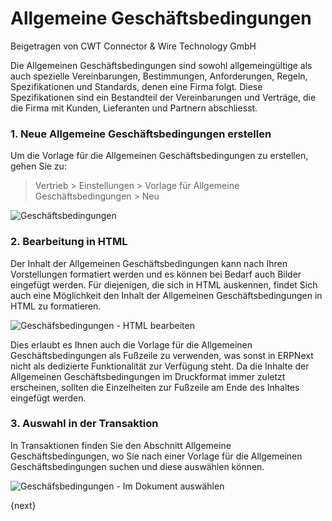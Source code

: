 # Allgemeine Geschäftsbedingungen
<span class="text-muted contributed-by">Beigetragen von CWT Connector & Wire Technology GmbH</span>

Die Allgemeinen Geschäftsbedingungen sind sowohl allgemeingültige als auch spezielle Vereinbarungen, Bestimmungen, Anforderungen, Regeln, Spezifikationen und Standards, denen eine Firma folgt. Diese Spezifikationen sind ein Bestandteil der Vereinbarungen und Verträge, die die Firma mit Kunden, Lieferanten und Partnern abschliesst.

### 1\. Neue Allgemeine Geschäftsbedingungen erstellen

Um die Vorlage für die Allgemeinen Geschäftsbedingungen zu erstellen, gehen Sie zu:

> Vertrieb > Einstellungen > Vorlage für Allgemeine Geschäftsbedingungen > Neu

<img class="screenshot" alt="Geschäftsbedingungen" src="{{docs_base_url}}/assets/img/setup/print/terms-1.png">

### 2\. Bearbeitung in HTML

Der Inhalt der Allgemeinen Geschäftsbedingungen kann nach Ihren Vorstellungen formatiert werden und es können bei Bedarf auch Bilder eingefügt werden. Für diejenigen, die sich in HTML auskennen, findet Sich auch eine Möglichkeit den Inhalt der Allgemeinen Geschäftsbedingungen in HTML zu formatieren.

<img class="screenshot" alt="Geschäfsbedingungen - HTML bearbeiten" src="{{docs_base_url}}/assets/img/setup/print/terms-2.png">

Dies erlaubt es Ihnen auch die Vorlage für die Allgemeinen Geschäftsbedingungen als Fußzeile zu verwenden, was sonst in ERPNext nicht als dedizierte Funktionalität zur Verfügung steht. Da die Inhalte der Allgemeinen Geschäftsbedingungen im Druckformat immer zuletzt erscheinen, sollten die Einzelheiten zur Fußzeile am Ende des Inhaltes eingefügt werden.

### 3\. Auswahl in der Transaktion

In Transaktionen finden Sie den Abschnitt Allgemeine Geschäftsbedingungen, wo Sie nach einer Vorlage für die Allgemeinen Geschäftsbedingungen suchen und diese auswählen können.

<img class="screenshot" alt="Geschäfsbedingungen - Im Dokument auswählen" src="{{docs_base_url}}/assets/img/setup/print/terms-3.png">

{next}

